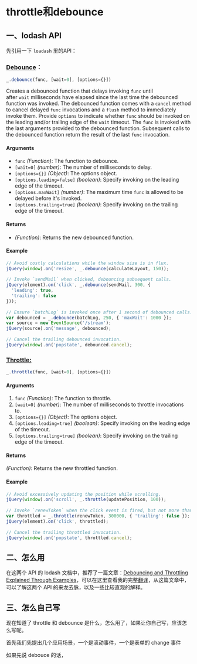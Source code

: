 # throttle和debounce

## 一、lodash API

先引用一下 `loadash` 里的API：

### [Debounce](https://lodash.com/docs/4.17.10#debounce)：

```js
_.debounce(func, [wait=0], [options={}])
```

Creates a debounced function that delays invoking `func` until after `wait` milliseconds have elapsed since the last time the debounced function was invoked. The debounced function comes with a `cancel` method to cancel delayed `func` invocations and a `flush` method to immediately invoke them. Provide `options` to indicate whether `func` should be invoked on the leading and/or trailing edge of the `wait` timeout. The `func` is invoked with the last arguments provided to the debounced function. Subsequent calls to the debounced function return the result of the last `func` invocation.

#### Arguments

-  `func` *(Function)*: The function to debounce.
-  `[wait=0]` *(number)*: The number of milliseconds to delay.
-  `[options={}]` *(Object)*: The options object.
-  `[options.leading=false]` *(boolean)*: Specify invoking on the leading edge of the timeout.
-  `[options.maxWait]` *(number)*: The maximum time `func` is allowed to be delayed before it's invoked.
-  `[options.trailing=true]` *(boolean)*: Specify invoking on the trailing edge of the timeout.

#### Returns

- *(Function)*: Returns the new debounced function.

#### Example

```js
// Avoid costly calculations while the window size is in flux.
jQuery(window).on('resize', _.debounce(calculateLayout, 150));
 
// Invoke `sendMail` when clicked, debouncing subsequent calls.
jQuery(element).on('click', _.debounce(sendMail, 300, {
  'leading': true,
  'trailing': false
}));
 
// Ensure `batchLog` is invoked once after 1 second of debounced calls.
var debounced = _.debounce(batchLog, 250, { 'maxWait': 1000 });
var source = new EventSource('/stream');
jQuery(source).on('message', debounced);
 
// Cancel the trailing debounced invocation.
jQuery(window).on('popstate', debounced.cancel);
```

### [Throttle:](https://lodash.com/docs/4.17.10#throttle)
```js
_.throttle(func, [wait=0], [options={}])
```

#### Arguments

1. `func` *(Function)*: The function to throttle.
2. `[wait=0]` *(number)*: The number of milliseconds to throttle invocations to.
3. `[options={}]` *(Object)*: The options object.
4. `[options.leading=true]` *(boolean)*: Specify invoking on the leading edge of the timeout.
5. `[options.trailing=true]` *(boolean)*: Specify invoking on the trailing edge of the timeout.

#### Returns

*(Function)*: Returns the new throttled function.

#### Example

```js
// Avoid excessively updating the position while scrolling.
jQuery(window).on('scroll', _.throttle(updatePosition, 100));
 
// Invoke `renewToken` when the click event is fired, but not more than once every 5 minutes.
var throttled = _.throttle(renewToken, 300000, { 'trailing': false });
jQuery(element).on('click', throttled);
 
// Cancel the trailing throttled invocation.
jQuery(window).on('popstate', throttled.cancel);
```

## 二、怎么用

在这两个 API 的 lodash 文档中，推荐了一篇文章：[Debouncing and Throttling Explained Through Examples](https://css-tricks.com/debouncing-throttling-explained-examples/)，可以在这里查看我的完整[翻译](./examples.md)，从这篇文章中，可以了解这两个 API 的来龙去脉，以及一些比较直观的解释。

## 三、怎么自己写

现在知道了 throttle 和 debounce 是什么，怎么用了，如果让你自己写，应该怎么写呢。

首先我们先提出几个应用场景，一个是滚动事件，一个是表单的 change 事件

如果先说 debouce 的话，